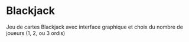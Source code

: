 # Blackjack

Jeu de cartes Blackjack avec interface graphique et choix du nombre de joueurs (1, 2, ou 3 ordis)
